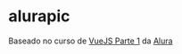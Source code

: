 # alurapic
Baseado no curso de [VueJS Parte 1](https://www.alura.com.br/curso-online-vue-parte1) da [Alura](https://www.alura.com.br/)
